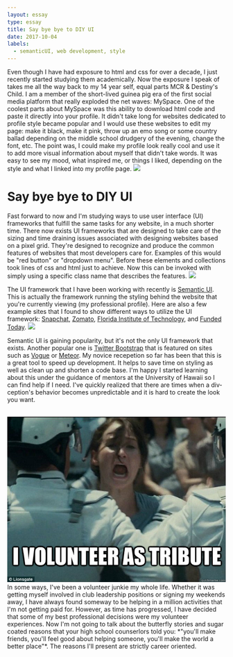 ```yaml
---
layout: essay
type: essay
title: Say bye bye to DIY UI
date: 2017-10-04
labels:
  - semanticUI, web development, style
---
```




Even though I have had exposure to html and css for over a decade, I just recently started studying them academically. Now the exposure I speak of takes me all the way back to my 14 year self, equal parts MCR & Destiny's Child. I am a member of the short-lived guinea pig era of the first social media platform that really exploded the net waves: MySpace. One of the coolest parts about MySpace was this ability to download html code and paste it directly into your profile. It didn't take long for websites dedicated to profile style became popular and I would use these websites to edit my page: make it black, make it pink, throw up an emo song or some country ballad depending on the middle school drudgery of the evening, change the font, etc. The point was, I could make my profile look really cool and use it to add more visual information about myself that didn't take words. It was easy to see my mood, what inspired me, or things I liked, depending on the style and what I linked into my profile page. <img class="ui medium left floated image" src="http://thehigherlearning.com/wp-content/uploads/2016/06/myspace-hack-feat-830x450.png">
<br>

# Say bye bye to DIY UI

Fast forward to now and I'm studying ways to use user interface (UI) frameworks that fulfill the same tasks for any website, in a much shorter time. There now exists UI frameworks that are designed to take care of the sizing and time draining issues associated with designing websites based on a pixel grid. They're designed to recognize and produce the common features of websites that most developers care for. Examples of this would be "red button" or "dropdown menu". Before these elements and collections took lines of css and html just to achieve. Now this can be invoked with simply using a specific class name that describes the features. <img class="ui medium right floated image" src="https://ehkoo.github.io/semantic-ui-examples/images/theme.png"> <br> 

The UI framework that I have been working with recently is [Semantic UI](https://semantic-ui.com). This is actually the framework running the styling behind the website that you're currently viewing (my professional profile). Here are also a few example sites that I found to show different ways to utilize the UI framework: [Snapchat](https://snapchat.com), [Zomato](https://www.zomato.com/hawaii), [Florida Institute of Technology](https://www.fit.edu), and [Funded Today](https://www.funded.today). <img class="ui medium left floated image" src="https://encrypted-tbn0.gstatic.com/images?q=tbn:ANd9GcQZQ8fteJJI_LMx5XRVLgW0aOB7XtQRyjBguSLhE8IGpGqxvS-b">

Semantic UI is gaining popularity, but it's not the only UI framework that exists. Another popular one is [Twitter Bootstrap](http://getbootstrap.com) that is featured on sites such as [Vogue](https://www.vogue.com) or [Meteor](https://www.meteor.com). My novice recepetion so far has been that this is a great tool to speed up development. It helps to save time on styling as well as clean up and shorten a code base. I'm happy I started learning about this under the guidance of mentors at the University of Hawaii so I can find help if I need. I've quickly realized that there are times when a div-ception's behavior becomes unpredictable and it is hard to create the look you want. 

<br> 
<img class="ui medium left floated rounded image" src="../images/volunteer_tribute.jpg">
In some ways, I've been a volunteer junkie my whole life. Whether it was getting myself involved in club leadership positions or signing my weekends away, I have always found someway to be helping in a million activities that I'm not getting paid for. However, as time has progressed, I have decided that some of my best professional decisions were my volunteer experiences. Now I'm not going to talk about the butterfly stories and sugar coated reasons that your high school counserlors told you: *"you'll make friends, you'll feel good about helping someone, you'll make the world a better place"*. The reasons I'll present are strictly career oriented. 
<br> 

